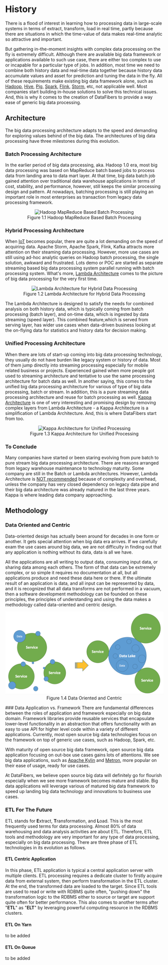 # History
There is a flood of interest in learning how to processing data in large-scale systems in terms of extract, transform, load in real time, partly because there are situations in which the time-value of data makes real-time analytic so attractive and important. 

But gathering in-the-moment insights with complex data processing on the fly is extremely difficult. Although there are available big data framework or applications available to such use case, there are either too complex to use or incapable for a particular type of jobs. In addition, most time we need to combine both history data and real-time data together because history data accumulate values and asset for prediction and tuning the data in the fly. All of these requirements make existing big data framework alone, such as [Hadoop](http://hadoop.apache.org/), [Hive](http://hive.apache.org/), [Pig](http://pig.apache.org/), [Spark](http://spark.apache.org/), [Flink](https://flink.apache.org/), [Storm](https://storm.apache.org/), etc, not applicable well. Most companies start building in-house solutions to solve this technical issues. And, this is why it comes to the creation of DataFibers to provide a way ease of generic big data processing. 

## Architecture
The big data processing architecture adapts to the speed and demanding for exploring values behind of the big data. The architectures of big data processing have three milestones during this evolution. 

### Batch Processing Architecture
In the earlier period of big data processing, aka. Hadoop 1.0 era, most big data processing was based on MapReduce batch based jobs to process data from landing area to data mart layer. At that time, big data batch job gained attention over traditional data warehouse applications in terms of cost, stability, and performance, however, still keeps the similar processing design and pattern. At nowadays, batching processing is still playing an important role in most enterprises as transaction from legacy data processing framework. 

<p style="text-align: center;">
<img src="image/batchpure.png" alt="Hadoop MapReduce Based Batch Processing"><br>
Figure 1.1 Hadoop MapReduce Based Batch Processing
</p>

### Hybrid Processing Architecture
When [IoT](https://en.wikipedia.org/wiki/Internet_of_things) becomes popular, there are quite a lot demanding on the speed of acquiring data. Apache Storm, Apache Spark, Flink, Kafka attracts more attention on their steaming data processing. However, more use cases are still using ad-hoc analytic queries on Hadoop batch processing, the single solution, awkward and frustrated. Lots demo or POC are started as separate streaming based big data processing system parallel running with batch processing system. What's more, [Lambda Architecture](https://en.wikipedia.org/wiki/Lambda_architecture) comes to the picture of big data processing for the very first time.

<p style="text-align: center;">
<img src="image/lambda.png" alt="Lambda Architecture for Hybrid Data Processing"><br>
Figure 1.2 Lambda Architecture for Hybrid Data Processing
</p>

The Lambda Architecture is designed to satisfy the needs for combined analysis on both history data, which is typically coming from batch processing (batch layer), and on-time data, which is ingested by data streaming (speed layer). This combined feature,which is served from serving layer, has wider use cases when data-driven business looking at the on-flying data for statistics and history data for decision making. 

### Unified Processing Architecture
When there are lots of start-up coming into big data processing technology, they usually do not have burden like legacy system or history of data. Most of them jump directly into streaming processing especially for mobile related business or projects. Experienced gained when more people got used to streaming architecture and tentative to use the same processing architecture for batch data as well. In another saying, this comes to the unified big data processing architecture for various of type of big data processing, batch or stream. In addition, this is a pure streaming data processing architecture and reuse for batch processing as well. [Kappa Architecture](http://milinda.pathirage.org/kappa-architecture.com/) is one of very interesting and promising design by removing complex layers from Lambda Architecture - a Kappa Architecture is a simplification of Lambda Architecture. And, this is where DataFibers start from too.

<p style="text-align: center;">
<img src="image/kappa.png" alt="Kappa Architecture for Unified Processing"><br>
Figure 1.3 Kappa Architecture for Unified Processing
</p>

### To Conclude
Many companies have started or been staring evolving from pure batch to pure stream big data processing architecture. There are reasons arranged from legacy warehouse maintenance to technology maturity. Some company are still in the Batch or Lambda architectures. However, Lambda Architecture is [NOT recommended](https://www.oreilly.com/ideas/questioning-the-lambda-architecture)  because of complexity and overhead, unless the company has very closed dependency on legacy data pipe and their big data architecture was already matured in the last three years. Kappa is where leading data company approaching.


## Methodology

### Data Oriented and Centric
Data-oriented design has actually been around for decades in one form or another. It gets special attention when big data era arrives. If we carefully exam the use cases around big data, we are not difficulty in finding out that any application is nothing without its data, data is all we have.

All the applications are all writing to output data, consuming input data, or sharing data among each others. The form of that data can be extremely complex, or so simple it requires no documentation at all, but all applications produce and need these data here or there. If the ultimate result of an application is data, and all input can be represented by data, and it is recognized that all data transforms are not performed in a vacuum, then a software development methodology can be founded on these principles, the principles of understanding and using the data makes a methodology called data-oriented and centric design.

<p style="text-align: center;">
<img src="image/data_oriented.jpg" alt="Data Oriented and Centric"><br>
Figure 1.4 Data Oriented and Centric
</p>
### Data Application vs. Framework
There are fundamental differences between the roles of application and framework especially on big data domain. Framework libraries provide reusable services that encapsulate lower-level functionality in an abstraction that offers functionality with an easy to use API for higher level code within a variety of different applications. Currently, most open source big data technologies focus on the framework on top of generic use cases, such as Hadoop, Spark, etc. 

With maturity of open source big data framework, open source big data application focusing on out-box use cases gains lots of attentions. We see big data applications, such as [Apache Kylin](http://kylin.apache.org/) and [Metron](http://metron.incubator.apache.org/), more popular on their ease of usage, ready for use cases.

At DataFibers, we believe open source big data will definitely go for flourish especially when we see more framework becomes mature and stable. Big data applications will leverage various of matured big data framework to speed up landing big data technology and innovations to business use cases. 

### ETL For The Future
ETL stands for **E**xtract, **T**ransformation, and **L**oad. This is the most frequently used terms for data processing. Almost 80% of data warehousing and data analysis activities are about ETL. Therefore, ETL tools and methodology are very important for any type of data processing, especially on big data processing. There are three phase of ETL technologies in its evolution as follows.

#### ETL Centric Application
In this phase, ETL application is typical a central application server with multiple clients. ETL processing requires a dedicate cluster to firstly acquire data from external system, then perform transformation in the ETL cluster. At the end, the transformed data are loaded to the target. Since ETL tools are used to read or write with RDBMS quite often, "pushing down" the transformation logic to the RDBMS either to source or target are support quite often for better performance. This also comes to another terms after "**ETL**" as "**ELT**" by leveraging powerful computing resource in the RDBMS clusters.

#### ETL On Yarn
to be added

#### ETL On Queue
to be added





